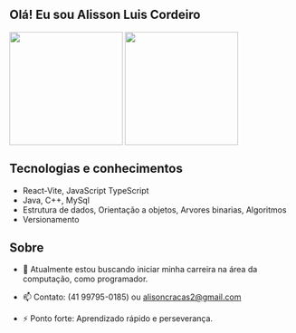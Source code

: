 ## Olá! Eu sou Alisson Luis Cordeiro

<picture>
  <img height=200 align="center" src="https://github-readme-stats.vercel.app/api?username=alisonssns&card_width=370&exclude_repo=Site-E-Commerce-TCC,To-do-list" />
</picture>
<picture>
    <img height=200 align="center" src="https://github-readme-stats.vercel.app/api/top-langs?username=alisonssns&layout=compact&langs_count=8&card_width=300&exclude_repo=Site-E-Commerce-TCC,To-do-list"/>

</picture>

## Tecnologias e conhecimentos
- React-Vite, JavaScript TypeScript
- Java, C++, MySql
- Estrutura de dados, Orientação a objetos, Arvores binarias, Algoritmos
- Versionamento

## Sobre

- 🔭 Atualmente estou buscando iniciar minha carreira na área da computação, como programador.
  
- 📫 Contato: (41 99795-0185) ou alisoncracas2@gmail.com
  
- ⚡ Ponto forte: Aprendizado rápido e perseverança.
